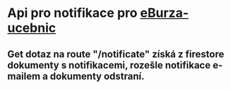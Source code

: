# Api pro notifikace pro [eBurza-ucebnic](https://github.com/Jan-Havlish/eBurza-ucebnic)

## Get dotaz na route "/notificate" získá z firestore dokumenty s notifikacemi, rozešle notifikace e-mailem a dokumenty odstraní.
